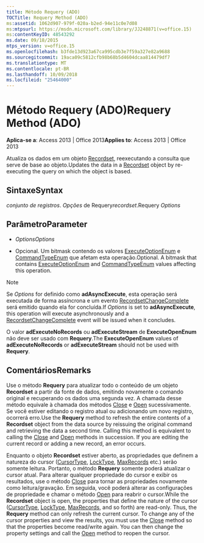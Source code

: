 ```yaml
---
title: Método Requery (ADO)
TOCTitle: Requery Method (ADO)
ms:assetid: 1062d907-979f-020a-b2ed-94e11c0e7d08
ms:mtpsurl: https://msdn.microsoft.com/library/JJ248871(v=office.15)
ms:contentKeyID: 48543292
ms.date: 09/18/2015
mtps_version: v=office.15
ms.openlocfilehash: b3fde13d923a67ca995cdb3e7f59a327e82a9688
ms.sourcegitcommit: 19aca09c5812cfb98b68b5d4604dcaa814479df7
ms.translationtype: MT
ms.contentlocale: pt-BR
ms.lasthandoff: 10/09/2018
ms.locfileid: "25464000"
---
```

# <a name="requery-method-ado"></a><span data-ttu-id="2f8cc-102">Método Requery (ADO)</span><span class="sxs-lookup"><span data-stu-id="2f8cc-102">Requery Method (ADO)</span></span>


<span data-ttu-id="2f8cc-103">**Aplica-se a**: Access 2013 | Office 2013</span><span class="sxs-lookup"><span data-stu-id="2f8cc-103">**Applies to**: Access 2013 | Office 2013</span></span>



<span data-ttu-id="2f8cc-104">Atualiza os dados em um objeto [Recordset](recordset-object-ado.md), reexecutando a consulta que serve de base ao objeto.</span><span class="sxs-lookup"><span data-stu-id="2f8cc-104">Updates the data in a [Recordset](recordset-object-ado.md) object by re-executing the query on which the object is based.</span></span>

## <a name="syntax"></a><span data-ttu-id="2f8cc-105">Sintaxe</span><span class="sxs-lookup"><span data-stu-id="2f8cc-105">Syntax</span></span>

<span data-ttu-id="2f8cc-106">*conjunto de registros*. *Opções* de Requery</span><span class="sxs-lookup"><span data-stu-id="2f8cc-106">*recordset*.Requery *Options*</span></span>

## <a name="parameter"></a><span data-ttu-id="2f8cc-107">Parâmetro</span><span class="sxs-lookup"><span data-stu-id="2f8cc-107">Parameter</span></span>

  - <span data-ttu-id="2f8cc-108">*Options*</span><span class="sxs-lookup"><span data-stu-id="2f8cc-108">*Options*</span></span>

  - <span data-ttu-id="2f8cc-p101">Opcional. Um bitmask contendo os valores [ExecuteOptionEnum](executeoptionenum.md) e [CommandTypeEnum](commandtypeenum.md) que afetam esta operação.</span><span class="sxs-lookup"><span data-stu-id="2f8cc-p101">Optional. A bitmask that contains [ExecuteOptionEnum](executeoptionenum.md) and [CommandTypeEnum](commandtypeenum.md) values affecting this operation.</span></span>


> [!NOTE]
> <P><span data-ttu-id="2f8cc-111">Se <EM>Options</EM> for definido como <STRONG>adAsyncExecute</STRONG>, esta operação será executada de forma assíncrona e um evento <A href="willchangerecordset-and-recordsetchangecomplete-events-ado.md">RecordsetChangeComplete</A> será emitido quando ela for concluída.</span><span class="sxs-lookup"><span data-stu-id="2f8cc-111">If <EM>Options</EM> is set to <STRONG>adAsyncExecute</STRONG>, this operation will execute asynchronously and a <A href="willchangerecordset-and-recordsetchangecomplete-events-ado.md">RecordsetChangeComplete</A> event will be issued when it concludes.</span></span></P>



<span data-ttu-id="2f8cc-112">O valor **adExecuteNoRecords** ou **adExecuteStream** de **ExecuteOpenEnum** não deve ser usado com **Requery**.</span><span class="sxs-lookup"><span data-stu-id="2f8cc-112">The **ExecuteOpenEnum** values of **adExecuteNoRecords** or **adExecuteStream** should not be used with **Requery**.</span></span>

## <a name="remarks"></a><span data-ttu-id="2f8cc-113">Comentários</span><span class="sxs-lookup"><span data-stu-id="2f8cc-113">Remarks</span></span>

<span data-ttu-id="2f8cc-p102">Use o método **Requery** para atualizar todo o conteúdo de um objeto **Recordset** a partir da fonte de dados, emitindo novamente o comando original e recuperando os dados uma segunda vez. A chamada desse método equivale à chamada dos métodos [Close](close-method-ado.md) e [Open](open-method-ado-recordset.md) sucessivamente. Se você estiver editando o registro atual ou adicionando um novo registro, ocorrerá erro.</span><span class="sxs-lookup"><span data-stu-id="2f8cc-p102">Use the **Requery** method to refresh the entire contents of a **Recordset** object from the data source by reissuing the original command and retrieving the data a second time. Calling this method is equivalent to calling the [Close](close-method-ado.md) and [Open](open-method-ado-recordset.md) methods in succession. If you are editing the current record or adding a new record, an error occurs.</span></span>

<span data-ttu-id="2f8cc-p103">Enquanto o objeto **Recordset** estiver aberto, as propriedades que definem a natureza do cursor ([CursorType](cursortype-property-ado.md), [LockType](locktype-property-ado.md), [MaxRecords](maxrecords-property-ado.md) etc.) serão somente leitura. Portanto, o método **Requery** somente poderá atualizar o cursor atual. Para alterar qualquer propriedade do cursor e exibir os resultados, use o método [Close](close-method-ado.md) para tornar as propriedades novamente como leitura/gravação. Em seguida, você poderá alterar as configurações de propriedade e chamar o método [Open](open-method-ado-recordset.md) para reabrir o cursor.</span><span class="sxs-lookup"><span data-stu-id="2f8cc-p103">While the **Recordset** object is open, the properties that define the nature of the cursor ([CursorType](cursortype-property-ado.md), [LockType](locktype-property-ado.md), [MaxRecords](maxrecords-property-ado.md), and so forth) are read-only. Thus, the **Requery** method can only refresh the current cursor. To change any of the cursor properties and view the results, you must use the [Close](close-method-ado.md) method so that the properties become read/write again. You can then change the property settings and call the [Open](open-method-ado-recordset.md) method to reopen the cursor.</span></span>

